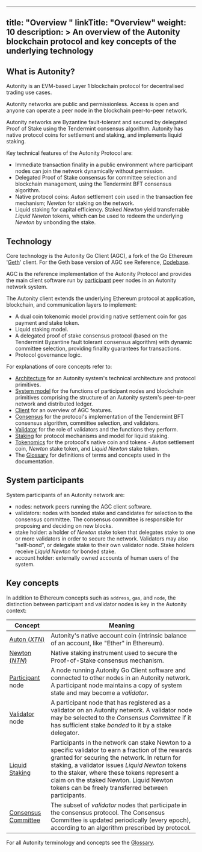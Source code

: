 
---
title: "Overview "
linkTitle: "Overview"
weight: 10
description: >
  An overview of the Autonity blockchain protocol and key concepts of the underlying technology
---

## What is Autonity?

Autonity is an EVM-based Layer 1 blockchain protocol for decentralised trading use cases.

Autonity networks are public and permissionless. Access is open and anyone can operate a peer node in the blockchain peer-to-peer network.

Autonity networks are Byzantine fault-tolerant and secured by delegated Proof of Stake using the Tendermint consensus algorithm. Autonity has native protocol coins for settlement and staking, and implements liquid staking.

Key technical features of the Autonity Protocol are:

- Immediate transaction finality in a public environment where participant nodes can join the network dynamically without permission.
- Delegated Proof of Stake consensus for committee selection and blockchain management, using the Tendermint BFT consensus algorithm.
- Native protocol coins: _Auton_  settlement coin used in the transaction fee mechanism; _Newton_ for staking on the network.
- Liquid staking for capital efficiency. Staked _Newton_ yield transferrable _Liquid Newton_ tokens, which can be used to redeem the underlying _Newton_ by unbonding the stake.

## Technology

Core technology is the Autonity Go Client (AGC), a fork of the Go Ethereum '[Geth](https://geth.ethereum.org/)' client. For the Geth base version of AGC see Reference, [Codebase](/reference/codebase/).

AGC is the reference implementation of the Autonity Protocol and provides the main client software run by [participant](/glossary/#participant) peer nodes in an Autonity network system.

The Autonity client extends the underlying Ethereum protocol at application, blockchain, and communication layers to implement:

- A dual coin tokenomic model providing native settlement coin for gas payment and stake token.
- Liquid staking model.
- A delegated proof of stake consensus protocol (based on the Tendermint Byzantine fault tolerant consensus algorithm) with dynamic committee selection, providing finality guarantees for transactions.
- Protocol governance logic.

For explanations of core concepts refer to:

- [Architecture](/architecture/architecture/) for an Autonity system's technical architecture and protocol primitives.
- [System model](/architecture/system-model/) for the functions of participant nodes and blockchain primitives comprising the structure of an Autonity system's peer-to-peer network and distributed ledger.
- [Client](/architecture/client/) for an overview of AGC features.
- [Consensus](/architecture/consensus/) for the protocol's implementation of the Tendermint BFT consensus algorithm, committee selection, and validators.
- [Validator](/architecture/validator) for the role of validators and the functions they perform.
- [Staking](/architecture/staking/) for protocol mechanisms and model for liquid staking.
- [Tokenomics](/architecture/client/) for the protocol's native coin and tokens - _Auton_ settlement coin, _Newton_ stake token, and _Liquid Newton_ stake token.
- The [Glossary](/glossary/#participant) for definitions of terms and concepts used in the documentation.

## System participants

System participants of an Autonity network are:
 - nodes: network peers running the AGC client software.
 - validators: nodes with bonded stake and candidates for selection to the consensus committee. The consensus committee is responsible for proposing and deciding on new blocks.
- stake holder: a holder of _Newton_ stake token that delegates stake to one or more validators in order to secure the network.  Validators may also "self-bond", or delegate stake to their own validator node.  Stake holders receive _Liquid Newton_ for bonded stake.
- account holder: externally owned accounts of human users of the system.

## Key concepts

In addition to Ethereum concepts such as `address`, `gas`, and `node`, the distinction between participant and validator nodes is key in the Autonity context:

| **Concept** | **Meaning** |
| --------- | --------- |
| [Auton (_XTN_)](/autonity/protocol-assets/auton/) | Autonity's native account coin (intrinsic balance of an account, like "Ether" in Ethereum). |
| [Newton (_NTN_)](/autonity/protocol-assets/newton/) | Native staking instrument used to secure the Proof-of-Stake consensus mechanism. |
| [Participant ](/autonity/system-model/#participants) node | A node running Autonity Go Client software and connected to other nodes in an Autonity network. A participant node maintains a copy of system state and may become a _validator_. |
| [Validator](/autonity/validator/) node | A participant node that has registered as a validator on an Autonity network. A validator node may be selected to the _Consensus Committee_ if it has sufficient stake _bonded_ to it by a stake delegator. |
| [Liquid Staking](/autonity/staking/) | Participants in the network can stake Newton to a specific validator to earn a fraction of the rewards granted for securing the network.  In return for staking, a validator issues _Liquid Newton_ tokens to the staker, where these tokens represent a claim on the staked Newton.  Liquid Newton tokens can be freely transferred between participants. |
| [Consensus Committee](/autonity/consensus/committee/) | The subset of _validator_ nodes that participate in the consensus protocol. The Consensus Committee is updated periodically (every epoch), according to an algorithm prescribed by protocol. |

For all Autonity terminology and concepts see the [Glossary](/glossary/).
